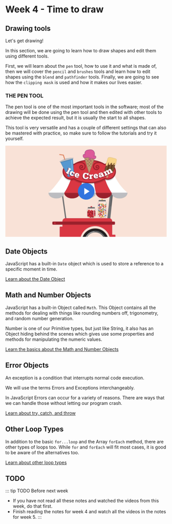 # Week 4 - Time to draw 

## Drawing tools

Let's get drawing!

In this section, we are going to learn how to draw shapes and edit them using different tools.

First, we will learn about the `pen` tool, how to use it and what is made of, then we will cover the `pencil` and `brushes` tools and learn how to edit shapes using the `blend` and `pathfinder` tools. Finally, we are going to see how the `clipping mask` is used and how it makes our lives easier.

### THE PEN TOOL

The pen tool is one of the most important tools in the software; most of the drawing will be done using the pen tool and then edited with other tools to achieve the expected result, but it is usually the start to all shapes. 

This tool is very versatile and has a couple of different settings that can also be mastered with practice, so make sure to follow the tutorials and try it yourself.

<a href="https://helpx.adobe.com/ca/illustrator/how-to/use-pen-tool.html" target=”_blank”>![Start creating with the Pen tool](./letsDraw1.png)</a>

## Date Objects

JavaScript has a built-in `Date` object which is used to store a reference to a specific moment in time.

[Learn about the Date Object](./date.md)

## Math and Number Objects

JavaScript has a built-in Object called `Math`. This Object contains all the methods for dealing with things like rounding numbers off, trigonometry, and random number generation.

Number is one of our Primitive types, but just like String, it also has an Object hiding behind the scenes which gives use some properties and methods for manipulating the numeric values.

[Learn the basics about the Math and Number Objects](./math.md)

## Error Objects

An exception is a condition that interrupts normal code execution.

We will use the terms Errors and Exceptions interchangeably.

In JavaScript Errors can occur for a variety of reasons. There are ways that we can handle those without letting our program crash.

[Learn about try, catch, and throw](./throw.md)

## Other Loop Types

In addition to the basic `for...loop` and the Array `forEach` method, there are other types of loops too. While `for` and `forEach` will fit most cases, it is good to be aware of the alternatives too.

[Learn about other loop types](./loops.md)

## TODO

::: tip TODO Before next week

- If you have not read all these notes and watched the videos from this week, do that first.
- Finish reading the notes for week 4 and watch all the videos in the notes for week 5.
  :::
